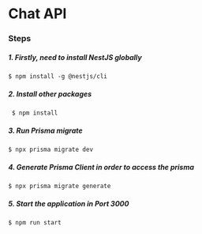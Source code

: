 # Chat API

### Steps 

##### 1. Firstly, need to install NestJS globally

``` $ npm install -g @nestjs/cli ```

##### 2. Install other packages

``` $ npm install```

##### 3. Run Prisma migrate

``` $ npx prisma migrate dev ```

##### 4. Generate Prisma Client in order to access the prisma

``` $ npx prisma migrate generate ```

##### 5. Start the application in Port 3000

``` $ npm run start ```
